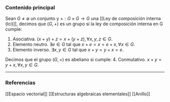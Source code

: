 ### Contenido principal

Sean $G \not = \emptyset$ un conjunto y $+: G \times G \rightarrow G$ una [[Ley de composición interna (lci)]], decimos que $(G,+)$ es un grupo si la ley de composición interna en G cumple:
1. Asociativa. $(x+y)+z = x+(y+z), \forall x,y,z \in G$.
2. Elemento neutro. $\exists e \in G$ tal que $x+e = x = e+x, \forall x \in G$.
3. Elemento inverso. $\exists x,y \in G$ tal que $x+y = y+x = e$.

Decimos que el grupo $(G,+)$ es abeliano si cumple:
4. Conmutativo. $x+y=y+x, \forall x,y \in G$.

--- 
### Referencias
[[Espacio vectorial]]
[[Estructuras algebraicas elementales]]
[[Anillo]]